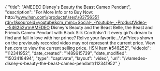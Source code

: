 {
    "title": "AMEDEO Disney's Beauty   the Beast Cameo Pendant",
    "description": "For More Info or to Buy Now: http:\/\/www.hsn.com\/products\/seo\/8375635?rdr=1&sourceid=youtube&cm_mmc=Social-_-Youtube-_-ProductVideo-_-546252\r\nAMEDEO Disney's Beauty and the Beast Belle, the Beast and Friends Cameo Pendant with Black Silk Cord\nIsn't it every girl's dream to find and fall in love with her prince? Relive your favorite...\r\nPrices shown on the previously recorded video may not represent the current price.  View hsn.com to view the current selling price. HSN Item #546252",
    "videoid": "112341952",
    "date_created": "1489615739",
    "date_modified": "1503418494",
    "type": "captivate",
    "layout": "video",
    "url": "\/v\/amedeo-disney-s-beauty-the-beast-cameo-pendant\/112341952"
}